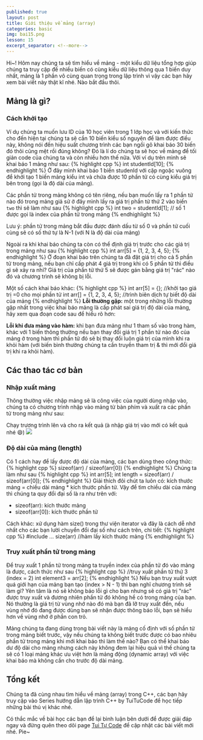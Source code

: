 ```yaml
---
published: true
layout: post
title: Giới thiệu về mảng (array)
categories: basic
img: bai15.png
lesson: 15
excerpt_separator: <!--more-->
---
```

Hi~! Hôm nay chúng ta sẽ tìm hiểu về mảng - một kiểu dữ liệu tổng hợp giúp chúng ta truy cập đế nhiều biến có cùng kiểu dữ liệu thông qua 1 biến duy nhất, mảng là 1 phần vô cùng quan trọng trong lập trình vì vậy các bạn hãy xem bài viết này thật kĩ nhé. Nào bắt đầu thôi. <!--more-->
## Mảng là gì?
### Cách khởi tạo
Ví dụ chúng ta muốn lưu ID của 10 học viên trong 1 lớp học và với kiến thức cho đến hiện tại chúng ta sẽ cần 10 biến kiểu số nguyên để làm được điều này, không nói đến hiệu suất chương trình các bạn ngồi gõ khai báo 30 biến đó thôi cũng mệt rồi đúng không? Đó là lí do chúng ta sẽ học về mảng để tối giản code của chúng ta và còn nhiều hơn thế nữa. Với ví dụ trên mình sẽ khai báo 1 mảng như sau:
{% highlight cpp %}
int studentId[10];
{% endhighlight %}
Ở đây mình khai báo 1 biến studenId với cặp ngoặc vuông để khởi tạo 1 biến mảng kiểu int và chứa được 10 phần tử có cùng kiểu giá trị bên trong (gọi là độ dài của mảng).

Các phần tử trong mảng không có tên riêng, nếu bạn muốn lấy ra 1 phần tử nào đó trong mảng giả sử ở đây mình lấy ra giá trị phần tử thứ 2 vào biến ``two`` thì sẽ làm như sau
{% highlight cpp %}
int two = studentId[1]; // số 1 được gọi là index của phần tử trong mảng
{% endhighlight %}
<div class="alert alert-info">
Lưu ý: phần tử trong mảng bắt đầu được đánh dấu từ số 0 và phần tử cuối cùng sẽ có số thứ tự là N-1 (với N là độ dài của mảng)
</div>

Ngoài ra khi khai báo chúng ta còn có thể định giá trị trước cho các giá trị trong mảng như sau
{% highlight cpp %}
int arr[5] = {1, 2, 3, 4, 5};
{% endhighlight %}
Ở đoạn khai báo trên chúng ta đã đặt giá trị cho cả 5 phần tử trong mảng, nếu bạn chỉ cấp phát 4 giá trị trong khi có 5 phần tử thì điều gì sẽ xảy ra nhỉ? Giá trị của phần tử thứ 5 sẽ được gán bằng giá trị "rác" nào đó và chương trình sẽ không bị lỗi.

Một số cách khai báo khác:
{% highlight cpp %}
int arr[5] = {}; //khởi tạo giá trị =0 cho mọi phần tử
int arr[] = {1, 2, 3, 4, 5}; //trình biên dịch tự biết độ dài của mảng
{% endhighlight %}
**Lỗi thường gặp:** một trong những lỗi thường gặp nhất trong việc khai báo mảng là cấp phát sai giá trị độ dài của mảng, hãy xem qua đoạn code sau để hiểu rõ hơn:

**Lỗi khi đưa mảng vào hàm:** khi bạn đưa mảng như 1 tham số vào trong hàm, khác với 1 biến thông thường nếu bạn thay đổi giá trị 1 phần tử nào đó của mảng ở trong hàm thì phần tử đó sẽ bị thay đổi luôn giá trị của mình khi ra khỏi hàm (với biến bình thường chúng ta cần truyền tham trị & thì mới đổi giá trị khi ra khỏi hàm).
## Các thao tác cơ bản
### Nhập xuất mảng
Thông thường việc nhập mảng sẽ là công việc của người dùng nhập vào, chúng ta có chương trình nhập vào mảng từ bàn phím và xuất ra các phần tử trong mảng như sau:

Chạy trương trình lên và cho ra kết quả (à nhập giá trị vào mới có kết quả nhé 😄)
![](http://2.bp.blogspot.com/-OR8bgitYZkE/XH9JAkGKQaI/AAAAAAAAAg4/yMLq3awbsNchbjiZjilMQp4OLHE92FU4wCK4BGAYYCw/s1600/bai_5.1.PNG)

### Độ dài của mảng (length)
Có 1 cách hay để lấy được độ dài của mảng, các bạn dùng theo công thức:
{% highlight cpp %}
	sizeof(arr) / sizeof(arr[0])
{% endhighlight %}
Chúng ta làm như sau
{% highlight cpp %}
int arr[5];
int length = sizeof(arr) / sizeof(arr[0]);
{% endhighlight %}
Giải thích đôi chút ta luôn có: kích thước mảng = chiều dài mảng * kích thước phần tử. Vậy để tìm chiều dài của mảng thì chúng ta quy đổi đại số là ra như trên với:
- sizeof(arr): kích thước mảng
- sizeof(arr[0]): kích thước phần tử

Cách khác: xử dụng hàm size() trong thư viện iterator và đây là cách dễ nhớ nhất cho các bạn lười chuyển đổi đại số như cách trên, chi tiết:
{% highlight cpp %}
#include<iterator>
  ...
size(arr) //hàm lấy kích thước mảng
{% endhighlight %}
### Truy xuất phần tử trong mảng
Để truy xuất 1 phần tử trong mảng ta truyền index của phần tử đó vào mảng là được, cách thức như sau
{% highlight cpp %}
//truy xuất phần tử thứ 3 (index = 2)
int element3 = arr[2];
{% endhighlight %}
Nếu bạn truy xuất vượt quá giới hạn của mảng bạn tạo (index > N - 1) thì bạn nghĩ chương trình sẽ làm gì? Yên tâm là nó sẽ không báo lỗi gì cho bạn nhưng sẽ có giá trị "rác" được truy xuất và đương nhiên phần tử đó không hề có trong mảng của bạn. Nó thường là giá trị từ vùng nhớ nào đó mà bạn đã lỡ truy xuất đến, nếu vùng nhớ đó đang được dùng bạn sẽ nhận được thông báo lỗi, bạn sẽ hiểu hơn về vùng nhớ ở phần con trỏ.

Mảng chúng ta đang dùng trong bài viết này là mảng cố định với số phần tử trong mảng biết trước, vậy nếu chúng ta không biết trước được có bao nhiêu phần tử trong mảng khi mới khai báo thì làm thế nào? Bạn có thể khai báo dư độ dài cho mảng nhưng cách này không đem lại hiệu quả vì thế chúng ta sẽ có 1 loại mảng khác ưu việt hơn là mảng động (dynamic array) với việc khai báo mà không cần cho trước độ dài mảng.
## Tổng kết
Chúng ta đã cùng nhau tìm hiểu về mảng (array) trong C++, các bạn hãy truy cập vào Series hướng dẫn lập trình C++ by TuiTuCode để học tiếp những bài thú vị khác nhé.

Có thắc mắc về bài học các bạn để lại bình luận bên dưới để được giải đáp ngay và đừng quên theo dõi page [Tui Tự Code](https://www.facebook.com/shareAboutIT) để cập nhật các bài viết mới nhé. Pie~
